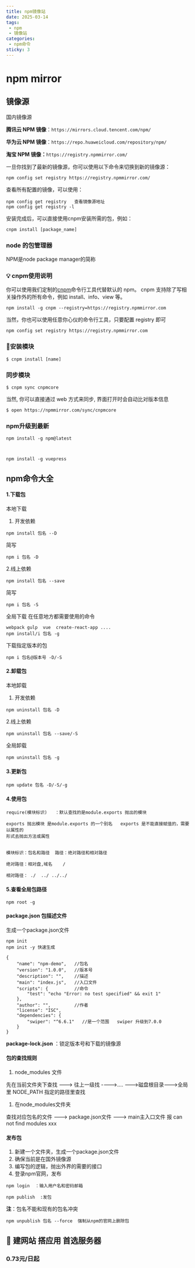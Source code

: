 ```yaml
---
title: npm镜像站
date: 2025-03-14
tags:
 - npm
 - 镜像站
categories:
 - npm命令
sticky: 3
---
```


#  npm mirror

## 镜像源

国内镜像源

**腾讯云 NPM 镜像**：`https://mirrors.cloud.tencent.com/npm/`

**华为云 NPM 镜像**：`https://repo.huaweicloud.com/repository/npm/`

**淘宝 NPM 镜像：**`https://registry.npmmirror.com/`

一旦你找到了最新的镜像源，你可以使用以下命令来切换到新的镜像源：

```
npm config set registry https://registry.npmmirror.com/
```

查看所有配置的镜像，可以使用：

```
npm config get registry   查看镜像源地址
npm config get registry -l
```

安装完成后，可以直接使用cnpm安装所需的包，例如：

```
cnpm install [package_name]
```

### node 的包管理器

NPM是node package manager的简称

### 💡 cnpm使用说明

你可以使用我们定制的[cnpm](https://npmmirror.com/package/cnpm)命令行工具代替默认的 npm。
cnpm 支持除了写相关操作外的所有命令，例如 install、info、view 等。

```
npm install -g cnpm --registry=https://registry.npmmirror.com
```

当然，你也可以使用任意你心仪的命令行工具，只要配置 registry 即可

```
npm config set registry https://registry.npmmirror.com
```

### 🎯安装模块

```
$ cnpm install [name]
```

### 同步模块

```
$ cnpm sync cnpmcore
```

当然, 你可以直接通过 web 方式来同步, 界面打开时会自动比对版本信息

```
$ open https://npmmirror.com/sync/cnpmcore
```

### npm升级到最新

```
npm install -g npm@latest



npm install -g vuepress 
```













## npm命令大全

#### 1.下载包

本地下载

1. 开发依赖

```shell
npm install 包名 --D
```

简写

```
npm i 包名 -D
```

2.线上依赖

```shell
npm install 包名 --save
```

简写

```shell
npm i 包名 -S
```

全局下载 在任意地方都需要使用的命令

```shell
webpack gulp  vue  create-react-app ....
npm install/i 包名 -g 
```

下载指定版本的包

```shell
npm i 包名@版本号 -D/-S
```

#### 2.卸载包

本地卸载

1. 开发依赖

```shell
npm uninstall 包名 -D 
```

2.线上依赖

```shell
npm uninstall 包名 --save/-S
```

全局卸载

```shell
npm uninstall 包名 -g
```

#### 3.更新包

```
npm update 包名 -D/-S/-g
```

#### 4.使用包

```plaintext
require(模块标识)   ：默认查找的是module.exports 抛出的模块

exports 抛出模块 是module.exports 的一个别名   exports 是不能直接赋值的，需要以属性的
形式去抛出方法或属性


模块标识：包名和路径  路径：绝对路径和相对路径

绝对路径：相对盘,域名    /

相对路径： ./  ../ ../../
```

#### 5.查看全局包路径

```shell
npm root -g
```

#### package.json  包描述文件

生成一个package.json文件  

```shell
npm init 
npm init -y 快速生成
```

```
{
	"name": "npm-demo",   //包名
	"version": "1.0.0",   //版本号
	"description": "",    //描述
	"main": "index.js",   //入口文件
	"scripts": {          //命令
		"test": "echo "Error: no test specified" && exit 1"
	},
	"author": "",         //作者
	"license": "ISC",
	"dependencies": {
		"swiper": "^6.6.1"   //是一个范围   swiper 升级到7.0.0
	}
}
```

**package-lock.json** ：锁定版本号和下载的镜像源

#### 包的查找规则

1. node_modules 文件

先在当前文件夹下查找  --->  往上一级找 ---->....  --->磁盘根目录--->全局里 NODE_PATH 指定的路径里查找

1. 在node_modules文件夹

查找对应包名的文件 ---> package.json文件  ---> main主入口文件 报 can not find  modules xxx

#### 发布包

1. 新建一个文件夹，生成一个package.json文件
2. 确保当前是在国外镜像源
3. 编写包的逻辑，抛出外界的需要的接口
4. 登录npm官网，发布

```
npm login  ：输入用户名和密码邮箱

npm publish  :发包
```

**注**：包名不能和现有的包名冲突

```
npm unpublish 包名 --force  强制从npm的官网上删除包
```



## 📅 建网站 搭应用 首选服务器

### 0.73元/日起
